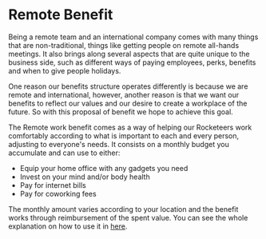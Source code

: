 # Remote Benefit

Being a remote team and an international company comes with many things that are non-traditional, things like getting people on remote all-hands meetings. It also brings along several aspects that are quite unique to the business side, such as different ways of paying employees, perks, benefits and when to give people holidays. 

One reason our benefits structure operates differently is because we are remote and international, however, another reason is that we want our benefits to reflect our values and our desire to create a workplace of the future. So with this proposal of benefit we hope to achieve this goal.

The Remote work benefit comes as a way of helping our Rocketeers work comfortably according to what is important to each and every person, adjusting to everyone's needs. It consists on a monthly budget you accumulate and can use to either:

* Equip your home office with any gadgets you need
* Invest on your mind and/or body health
* Pay for internet bills
* Pay for coworking fees

The monthly amount varies according to your location and the benefit works through reimbursement of the spent value. You can see the whole explanation on how to use it in [here](https://docs.google.com/document/d/1CNLIR0KP2bKmKsfniOa2lvpdSxsNMzqdX-jxFEyf5xg/export?format=pdf).



